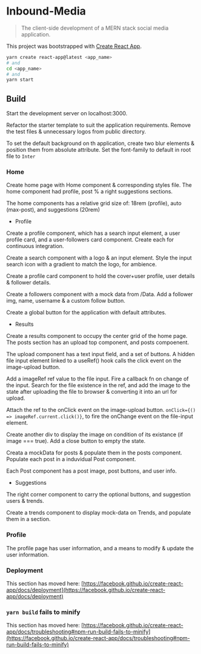 # Inbound-Media

> The client-side development of a MERN stack social media application.

This project was bootstrapped with [Create React App](https://github.com/facebook/create-react-app).

```bash
yarn create react-app@latest <app_name>
# and
cd <app_name>
# and
yarn start
```

## Build

Start the development server on localhost:3000.

Refactor the starter template to suit the application requirements. Remove the test files & unnecessary logos from public directory.

To set the default background on th application, create two blur elements & position them from absolute attribute. Set the font-family to default in root file to `Inter`

### Home

Create home page with Home component & corresponding styles file. The home component had profile, post % a right suggestions sections.

The home components has a relative grid size of: 18rem (profile), auto (max-post), and suggestions (20rem)

- Profile

Create a profile component, which has a search input element, a user profile card, and a user-followers card component. Create each for continuous integration.

Create a search component with a logo & an input element. Style the input search icon with a gradient to match the logo, for ambience.

Create a profile card component to hold the cover+user profile, user details & follower details.

Create a followers component with a mock data from /Data. Add a follower img, name, username & a custom follow button.

Create a global button for the application with default attributes.

- Results

Create a results component to occupy the center grid of the home page.
The posts section has an upload top component, and posts compoenent.

The upload component has a text input field, and a set of buttons. A hidden file input element linked to a useRef() hook calls the click event on the image-upload button.

Add a imageRef ref value to the file input. Fire a callback fn on change of the input. Search for the file existence in the ref, and add the image to the state after uploading the file to browser & converting it into an url for upload.

Attach the ref to the onClick event on the image-upload button. `onClick={() => imageRef.current.click()}`, to fire the onChange event on the file-input element.

Create another div to display the image on condition of its existance (if image === true). Add a close button to empty the state.

Creata a mockData for posts & populate them in the posts component. Populate each post in a induvidual Post component.

Each Post component has a post image, post buttons, and user info.

- Suggestions

The right corner component to carry the optional buttons, and suggestion users & trends.

Create a trends component to display mock-data on Trends, and populate them in a section.

### Profile

The profile page has user information, and a means to modify & update the user information.

### Deployment

This section has moved here: [https://facebook.github.io/create-react-app/docs/deployment](https://facebook.github.io/create-react-app/docs/deployment)

### `yarn build` fails to minify

This section has moved here: [https://facebook.github.io/create-react-app/docs/troubleshooting#npm-run-build-fails-to-minify](https://facebook.github.io/create-react-app/docs/troubleshooting#npm-run-build-fails-to-minify)
